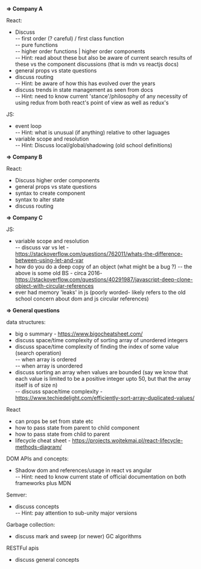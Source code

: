 **=> Company A**   

React:  
- Discuss  
-- first order (? careful) / first class function  
-- pure functions  
-- higher order functions | higher order components   
-- Hint: read about these but also be aware of current search results of these vs 
the component discussions (that is mdn vs reactjs docs)
- general props vs state questions
- discuss routing  
-- Hint: be aware of how this has evolved over the years
- discuss trends in state management as seen from docs  
-- Hint: need to know current 'stance'/philosophy of any necessity of using redux 
from both react's point of view as well as redux's

JS:
- event loop  
-- Hint: what is unusual (if anything) relative to other laguages  
- variable scope and resolution  
-- Hint: Discuss local/global/shadowing (old school definitions)

**=> Company B**     

React:  
- Discuss higher order components
- general props vs state questions
- syntax to create component
- syntax to alter state
- discuss routing  

**=> Company C**     

JS: 
- variable scope and resolution  
-- discuss var vs let - https://stackoverflow.com/questions/762011/whats-the-difference-between-using-let-and-var
- how do you do a deep copy of an object (what might be a bug ?)
-- the above is some old BS - circa 2016- https://stackoverflow.com/questions/40291987/javascript-deep-clone-object-with-circular-references
- ever had memory 'leaks' in js (poorly worded- likely refers to the old school concern about dom and js circular references)

**=> General questions**

data structures:  
- big o summary - https://www.bigocheatsheet.com/  
- discuss space/time complexity of sorting array of  unordered integers  
- discuss space/time complexity of finding the index of some value (search operation)  
-- when array is ordered  
-- when array is unordered  
- discuss sorting an array when values are bounded (say we know that each
value is limited to be a positive integer upto 50, but that the array itself is of size n)  
-- discuss space/time complexity - https://www.techiedelight.com/efficiently-sort-array-duplicated-values/

React
- can props be set from state etc
- how to pass state from parent to child component
- how to pass state from child to parent
- lifecycle cheat sheet - https://projects.wojtekmaj.pl/react-lifecycle-methods-diagram/

DOM APIs and concepts:
- Shadow dom and references/usage in react vs angular  
-- Hint: need to know current state of official documentation on both frameworks plus MDN  

Semver:
- discuss concepts  
-- Hint: pay attention to sub-unity major versions

Garbage collection:
- discuss mark and sweep (or newer) GC algorithms

RESTFul apis
- discuss general concepts
